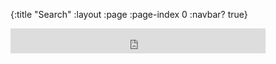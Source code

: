 {:title "Search"
 :layout :page
 :page-index 0
 :navbar? true}

<iframe src="https://duckduckgo.com/search.html?width=350&site=www.szcz.org&prefill=Search SZCZ.org with DuckDuckGo" style="overflow:hidden;margin:0;padding:0;width:408px;height:40px;" frameborder="0"></iframe>

<!-- <form method=GET action="http://duckduckgo.com/search.html">
<INPUT TYPE=text name=q size=10 maxlength=250 prefill="Search szcz.org on DuckDuckGo" value="">
<input type=hidden name=site value="szcz.org">
<INPUT type=submit name=btnG VALUE="Search">
</form> -->


